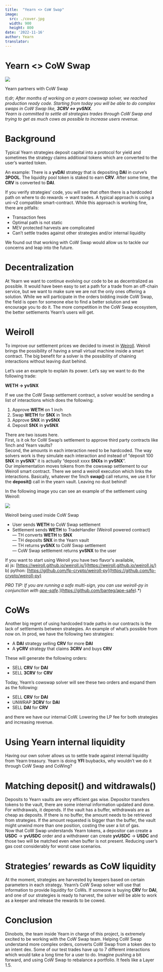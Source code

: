 ```yaml
---
title:  "Yearn <> CoW Swap"
image:
  src: ./cover.jpg
  width: 900
  height: 800
date: '2022-11-16'
author: Yearn
translator:
---
```



# Yearn <> CoW Swap

![](cover.jpg?w=900&h=218)

Yearn partners with CoW Swap

_tl;dr; After months of working on a yearn cowswap solver, we reached production ready code. Starting from today you will be able to do complex swaps in CoW Swap like,_ **_3CRV <-> yvSNX_**_.  
Yearn is committed to settle all strategies trades through CoW Swap and trying to get as much cows as possible to increase users revenue._

# Background

Typical Yearn strategies deposit capital into a protocol for yield and sometimes the strategy claims additional tokens which are converted to the user’s wanted token.

An example: There is a  **yvDAI**  strategy that is depositing  **DAI**  in curve’s  **3POOL**. The liquidity pool token is staked to earn  **CRV**. After some time, the  **CRV**  is converted to  **DAI**.

If you verify strategies’ code, you will see that often there is a hardcoded path on where to do rewards -> want trades. A typical approach is using a uni-v2 compatible smart-contract. While this approach is working fine, there are pitfalls:

-   Transaction fees
-   Optimal path is not static
-   MEV protected harvests are complicated
-   Can’t settle trades against other strategies and/or internal liquidity

We found out that working with CoW Swap would allow us to tackle our concerns and leap into the future.

# Decentralization

At Yearn we want to continue evolving our code to be as decentralized as possible. It would have been easy to set a path for a trade from an off-chain service, but we want to make sure we are not the only ones offering a solution. While we will participate in the orders bidding inside CoW Swap, the field is open for someone else to find a better solution and we encourage you to do it. The more competition in the CoW Swap ecosystem, the better settlements Yearn’s users will get.

# Weiroll

To improve our settlement prices we decided to invest in  [Weiroll](https://github.com/weiroll/weiroll). Weiroll brings the possibility of having a small virtual machine inside a smart contract. The big benefit for a solver is the possibility of chaining interactions without leaving dust behind.

Let’s use an example to explain its power. Let’s say we want to do the following trade:

**WETH -> yvSNX**

If we use the CoW Swap settlement contract, a solver would be sending a list of interactions which does the following:

1.  Approve  **WETH**  on 1 inch
2.  Swap  **WETH**  for  **SNX**  in 1inch
3.  Approve  **SNX**  in  **yvSNX**
4.  Deposit  **SNX**  in  **yvSNX**

There are two issues here.  
First, is it ok for CoW Swap’s settlement to approve third party contracts like 1inch and Yearn vaults?  
Second, the amounts in each interaction need to be hardcoded. The way solvers work is they simulate each interaction and instead of “deposit 100  **SNX**  in  **yvSNX**” it is actually “deposit xxxx  **SNXs**  in  **yvSNX**”.  
Our implementation moves tokens from the cowswap settlement to our Weiroll smart contract. There we send a weiroll execution which links the interactions. Basically, whatever the 1inch  **swap()**  call returns, we use it for the  **deposit()**  call in the yearn vault. Leaving no dust behind!

In the following image you can see an example of the settlement using Weiroll:

![](image1.jpg?w=900&h=218)

Weiroll being used inside CoW Swap

-   User sends  **WETH**  to CoW Swap settlement
-   Settlement sends  **WETH**  to TradeHandler (Weiroll powered contract)  
    — TH converts  **WETH**  to  **SNX**  
    — TH deposits  **SNX**  in the Yearn vault  
    — TH returns  **yvSNX**  to CoW Swap settlement  
    — CoW Swap settlement returns  **yvSNX**  to the user

If you want to start using Weiroll you have two flavor's available,  
a) js:  [https://weiroll.github.io/weiroll.js/](https://weiroll.github.io/weiroll.js/)  
b) python:  [https://github.com/fp-crypto/weiroll-py](https://github.com/fp-crypto/weiroll-py)

_PRO TIP: If you are running a safe multi-sign, you can use weiroll-py in conjunction with [ape-safe](_[_https://github.com/banteg/ape-safe)._](https://github.com/banteg/ape-safe).*)

# CoWs

Another big regret of using hardcoded trade paths in our contracts is the lack of settlements between strategies. An example of what’s possible from now on. In prod, we have the following two strategies:

-   A  **DAI**  strategy selling  **CRV**  for more  **DAI**
-   A  **yCRV**  strategy that claims  **3CRV**  and buys  **CRV**

These will generate the following orders:

-   SELL  **CRV**  for  **DAI**
-   SELL  **3CRV**  for  **CRV**

Today, Yearn’s cowswap solver will see these two orders and expand them as the following:

-   SELL  **CRV**  for  **DAI**
-   UNWRAP  **3CRV**  for  **DAI**
-   SELL  **DAI**  for  **CRV**

and there we have our internal CoW. Lowering the LP fee for both strategies and increasing revenue.

# Using Yearn internal liquidity

Having our own solver allows us to settle trade against internal liquidity from Yearn treasury. Yearn is doing  **YFI**  buybacks, why wouldn’t we do it through CoW Swap and CoWing?

# Matching deposit() and witdrawals()

Deposits to Yearn vaults are very efficient gas wise. Depositor transfers tokens to the vault, there are some internal information updated and done.  
For withdrawals, it depends. If the vault has a buffer, withdrawals are as cheap as deposits. If there is no buffer, the amount needs to be retrieved from strategies. If the amount requested is bigger than the buffer, the vault might unwind more than one position, costing the user a lot of gas.  
Now that CoW Swap understands Yearn tokens, a depositor can create a  **USDC**  ->  **yvUSDC** order and a withdrawer can create  **yvUSDC**  ->  **USDC**  and those two will be matched even when buffer is not present. Reducing user’s gas cost considerably for worst case scenarios.

# Strategies’ rewards as CoW liquidity

At the moment, strategies are harvested by keepers based on certain parameters in each strategy. Yearn’s CoW Swap solver will use that information to provide liquidity for CoWs. If someone is buying  **CRV**  for  **DAI**, and one of our strategies is ready to harvest, the solver will be able to work as a keeper and release the rewards to be cowed.

# Conclusion

Dinobots, the team inside Yearn in charge of this project, is extremely excited to be working with the CoW Swap team. Helping CoW Swap understand more complex orders, converts CoW Swap from a token dex to an intent dex. Some of our test trades have up to 7 different interactions which would take a long time for a user to do. Imagine pushing a bit forward, and using CoW Swap to rebalance a portfolio. It feels like a Layer 1.5.
